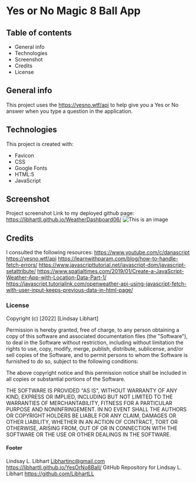 # Yes or No Magic 8 Ball App

## Table of contents
* General info
* Technologies
* Screenshot
* Credits
* License

## General info
This project uses the https://yesno.wtf/api to help give you a Yes or No answer when you type a question in the application. 
## Technologies
This project is created with:

* Favicon
* CSS
* Google Fonts
* HTML:5
* JavaScript

## Screenshot
Project screenshot Link to my deployed github page: https://libhartll.github.io/WeatherDashboard06/
![This is an image](./Assets/Image/yes-no.jpg)

## Credits
I consulted the following resources:
https://www.youtube.com/c/danascript
https://yesno.wtf/api
https://learnwithparam.com/blog/how-to-handle-fetch-errors/
https://www.javascripttutorial.net/javascript-dom/javascript-setattribute/
https://www.spatialtimes.com/2019/01/Create-a-JavaScript-Weather-App-with-Location-Data-Part-1/
https://javascript.tutorialink.com/openweather-api-using-javascript-fetch-with-user-input-keeps-previous-data-in-html-page/

### License

Copyright (c) [2022] [Lindsay Libhart]

Permission is hereby granted, free of charge, to any person obtaining a copy of this software and associated documentation files (the "Software"), to deal in the Software without restriction, including without limitation the rights to use, copy, modify, merge, publish, distribute, sublicense, and/or sell copies of the Software, and to permit persons to whom the Software is furnished to do so, subject to the following conditions:

The above copyright notice and this permission notice shall be included in all copies or substantial portions of the Software.

THE SOFTWARE IS PROVIDED "AS IS", WITHOUT WARRANTY OF ANY KIND, EXPRESS OR IMPLIED, INCLUDING BUT NOT LIMITED TO THE WARRANTIES OF MERCHANTABILITY, FITNESS FOR A PARTICULAR PURPOSE AND NONINFRINGEMENT. IN NO EVENT SHALL THE AUTHORS OR COPYRIGHT HOLDERS BE LIABLE FOR ANY CLAIM, DAMAGES OR OTHER LIABILITY, WHETHER IN AN ACTION OF CONTRACT, TORT OR OTHERWISE, ARISING FROM, OUT OF OR IN CONNECTION WITH THE SOFTWARE OR THE USE OR OTHER DEALINGS IN THE SOFTWARE.

#### Footer
Lindsay L. Libhart
Libhartinc@gmail.com
https://libhartll.github.io/YesOrNo8Ball/
GitHub Repository for Lindsay L. Libhart
https://github.com/LibhartLL
 
